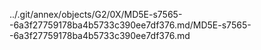 ../.git/annex/objects/G2/0X/MD5E-s7565--6a3f27759178ba4b5733c390ee7df376.md/MD5E-s7565--6a3f27759178ba4b5733c390ee7df376.md